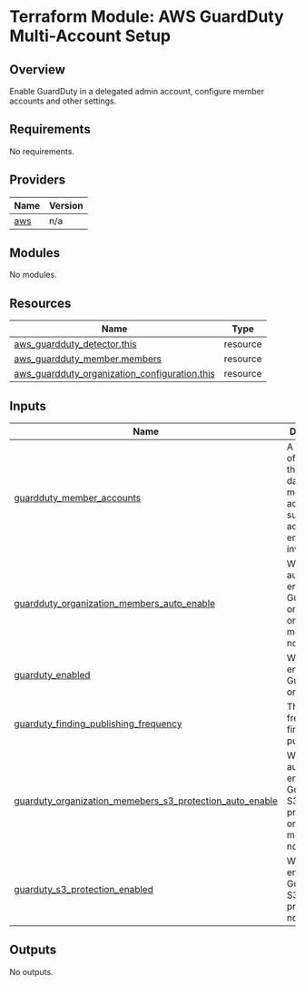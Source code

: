 # Terraform Module: AWS GuardDuty Multi-Account Setup

## Overview

Enable GuardDuty in a delegated admin account, configure member accounts and other settings.

<!-- BEGINNING OF PRE-COMMIT-TERRAFORM DOCS HOOK -->
## Requirements

No requirements.

## Providers

| Name | Version |
|------|---------|
| <a name="provider_aws"></a> [aws](#provider\_aws) | n/a |

## Modules

No modules.

## Resources

| Name | Type |
|------|------|
| [aws_guardduty_detector.this](https://registry.terraform.io/providers/hashicorp/aws/latest/docs/resources/guardduty_detector) | resource |
| [aws_guardduty_member.members](https://registry.terraform.io/providers/hashicorp/aws/latest/docs/resources/guardduty_member) | resource |
| [aws_guardduty_organization_configuration.this](https://registry.terraform.io/providers/hashicorp/aws/latest/docs/resources/guardduty_organization_configuration) | resource |

## Inputs

| Name | Description | Type | Default | Required |
|------|-------------|------|---------|:--------:|
| <a name="input_guardduty_member_accounts"></a> [guardduty\_member\_accounts](#input\_guardduty\_member\_accounts) | A collection of key-pairs that hold data about member accounts such as account\_id, email and invite. | `any` | `[]` | no |
| <a name="input_guardduty_organization_members_auto_enable"></a> [guardduty\_organization\_members\_auto\_enable](#input\_guardduty\_organization\_members\_auto\_enable) | Whether to automatically enable GuardDuty on organization members or not. | `bool` | `false` | no |
| <a name="input_guarduty_enabled"></a> [guarduty\_enabled](#input\_guarduty\_enabled) | Whether to enable GuardDuty or not. | `bool` | `true` | no |
| <a name="input_guarduty_finding_publishing_frequency"></a> [guarduty\_finding\_publishing\_frequency](#input\_guarduty\_finding\_publishing\_frequency) | The frequency of findings publishing. | `string` | `"SIX_HOURS"` | no |
| <a name="input_guarduty_organization_memebers_s3_protection_auto_enable"></a> [guarduty\_organization\_memebers\_s3\_protection\_auto\_enable](#input\_guarduty\_organization\_memebers\_s3\_protection\_auto\_enable) | Whether to automatically enable GuardDuty S3 protection on organization members or not. | `bool` | `false` | no |
| <a name="input_guarduty_s3_protection_enabled"></a> [guarduty\_s3\_protection\_enabled](#input\_guarduty\_s3\_protection\_enabled) | Whether to enable GuardDuty S3 protection or not. | `bool` | `true` | no |

## Outputs

No outputs.
<!-- END OF PRE-COMMIT-TERRAFORM DOCS HOOK -->